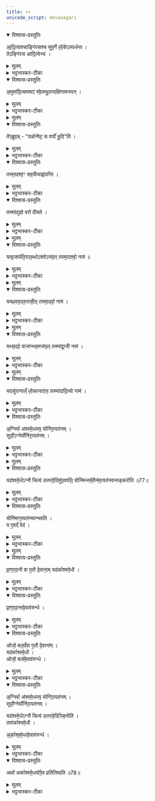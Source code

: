 ```yaml
---
title: २१
unicode_script: devanagari
---
```



<details open><summary>विश्वास-प्रस्तुतिः</summary>

आ॒दि॒त्याश्चाङ्गि॑रसश्च सुव॒र्गे लो॒के॑ऽस्पर्धन्त ।   
तेऽङ्गि॑रस आदि॒त्येभ्यः॑ ।   
</details>

<details><summary>मूलम्</summary>

आ॒दि॒त्याश्चाङ्गि॑रसश्च सुव॒र्गे लो॒के॑ऽस्पर्धन्त ।   
तेऽङ्गि॑रस आदि॒त्येभ्यः॑ ।   
</details>

<details><summary>भट्टभास्कर-टीका</summary>

1आदित्याश्चेत्यादि ॥ सुवर्ग इति निमित्तात्सप्तमी ।   
</details>

<details open><summary>विश्वास-प्रस्तुतिः</summary>

अ॒मुमा॑दि॒त्यमश्वꣵ॑ श्वे॒तम्भू॒तन्दक्षि॑णामनयन् ।   
</details>

<details><summary>मूलम्</summary>

अ॒मुमा॑दि॒त्यमश्वꣵ॑ श्वे॒तम्भू॒तन्दक्षि॑णामनयन् ।   
</details>

<details><summary>भट्टभास्कर-टीका</summary>

अमुमिति । असौ दृश्यमान आदित्य श्वेतोऽश्वोऽभवत् । तं तथाभूतं आदित्यात्मानं अश्वं आदित्येभ्यो दक्षिणामनयन्नङ्गिरसः ।   
</details>


<details><summary>मूलम्</summary>

ते॑ऽब्रुवन् ।   
यन्नोने॑ष्ट ।   
स वर्यो॑ भू॒दिति॑ ।   
</details>

<details open><summary>विश्वास-प्रस्तुतिः</summary>

ते॑ऽब्रुव॒न्न् - "यन्नोने॑ष्ट॒ स वर्यो॑ भू॒दि"ति॑ ।   
</details>

<details><summary>मूलम्</summary>

ते॑ऽब्रुव॒न्न् - "यन्नोने॑ष्ट॒ स वर्यो॑ भू॒दि"ति॑ ।   
</details>

<details><summary>भट्टभास्कर-टीका</summary>

अथ त आदित्या अब्रुवन् - यमश्वं नोऽस्माकं अनेष्ट नीतवन्तः स्थ स वर्यो वरणीयोऽभूत् भवत्विति । छान्दसो लुङ् ।   
</details>

<details open><summary>विश्वास-प्रस्तुतिः</summary>

तस्मा॒दश्व॒ꣳ सव॒र्येत्याह्व॑यन्ति ।   
</details>

<details><summary>मूलम्</summary>

तस्मा॒दश्व॒ꣳ सव॒र्येत्याह्व॑यन्ति ।   
</details>

<details><summary>भट्टभास्कर-टीका</summary>

तस्मादश्वं सान्त्वनादौ सवर्येत्याह्वयन्ति । वर्यैरुत्कृष्टैर्गुणैस्सहितः सवर्य इति भावः । यस्मादेवमङ्गिरोभिः दत्तस्याश्वस्य वरणीयत्वमभूत् >
</details>

<details open><summary>विश्वास-प्रस्तुतिः</summary>

तस्मा॑द्य॒ज्ञे वरो॑ दीयते ।   
</details>

<details><summary>मूलम्</summary>

तस्मा॑द्य॒ज्ञे वरो॑ दीयते ।   
</details>

<details><summary>भट्टभास्कर-टीका</summary>

तस्माद्यज्ञे वरो वरणीयं द्रव्यं दक्षिणात्वेन दीयते ॥
</details>


<details><summary>मूलम्</summary>

यत्प्र॒जाप॑ति॒राल॒ब्धोऽश्वोऽभ॑वत् ।   
तस्मा॒दश्वो॒ नाम॑ ॥76॥   
</details>

<details open><summary>विश्वास-प्रस्तुतिः</summary>

यत्प्र॒जाप॑ति॒राल॒ब्धोऽश्वोऽभ॑व॒त् तस्मा॒दश्वो॒ नाम॑ ॥  
</details>

<details><summary>मूलम्</summary>

यत्प्र॒जाप॑ति॒राल॒ब्धोऽश्वोऽभ॑व॒त् तस्मा॒दश्वो॒ नाम॑ ॥  
</details>

<details><summary>भट्टभास्कर-टीका</summary>

2यदित्यादि ॥ देवैरालब्धः प्रजापतिः यस्मादश्वोऽभवत् तस्मादश्व आसीत् प्रजापतिरश्वत्वाद्व्यापकत्वादश्व इति भावः । 'अशू व्याप्तौ' औणादिकः क्वन्प्रत्ययः ।   
</details>


<details><summary>मूलम्</summary>

यच्छ्वय॒दरु॒रासी॑त् ।   
तस्मा॒दर्वा॒ नाम॑ ।   
</details>

<details open><summary>विश्वास-प्रस्तुतिः</summary>

यच्छ्वय॒दरु॒रासी॒त् तस्मा॒दर्वा॒ नाम॑ ।   
</details>

<details><summary>मूलम्</summary>

यच्छ्वय॒दरु॒रासी॒त् तस्मा॒दर्वा॒ नाम॑ ।   
</details>

<details><summary>भट्टभास्कर-टीका</summary>

यच्छ्वयदिति । 'प्रजापतेरक्ष्यश्वयत्' इति यस्मात्तस्याक्षि श्वयत् शूनं भवत् अरुर्व्यथाहेतुरासीत् तस्मादर्वाऽभवदश्वः । अर्तेरुसि अरुः । तत एव वनिपि अर्वा ।   
</details>


<details><summary>मूलम्</summary>

यथ्स॒द्यो वाजा॑न्थ्स॒मज॑यत् ।   
तस्मा॑द्वा॒जी नाम॑ ।   
</details>

<details open><summary>विश्वास-प्रस्तुतिः</summary>

यथ्स॒द्यो वाजा॑न्थ्स॒मज॑य॒त्  तस्मा॑द्वा॒जी नाम॑ ।   
</details>

<details><summary>मूलम्</summary>

यथ्स॒द्यो वाजा॑न्थ्स॒मज॑य॒त्  तस्मा॑द्वा॒जी नाम॑ ।   
</details>

<details><summary>भट्टभास्कर-टीका</summary>

यत्सद्य इति । सद्यः जातमात्र एव वाजान् अन्नानि समजयत् आजिजयेनाहरत् तस्मात् वाजी अन्नवान् ।   
</details>


<details><summary>मूलम्</summary>

यदसु॑राणाल्ँ लो॒कानाद॑त्त ।   
तस्मा॑दादि॒त्यो नाम॑ ।   
</details>

<details open><summary>विश्वास-प्रस्तुतिः</summary>

यदसु॑राणाल्ँ लो॒कानाद॑त्त॒ तस्मा॑दादि॒त्यो नाम॑ ।   
</details>

<details><summary>मूलम्</summary>

यदसु॑राणाल्ँ लो॒कानाद॑त्त॒ तस्मा॑दादि॒त्यो नाम॑ ।   
</details>

<details><summary>भट्टभास्कर-टीका</summary>

आदित्य इति । असुरैरार्जितान् लोकान् अश्व आदित्यो भूत्वा असुरान् जित्वा देवार्थमादत्त तस्मादादानादादित्यः । आदानमादितिः । छान्दसमित्त्वम् । तदर्हतीति 'छन्दसि च' इति यः ॥
</details>

<details open><summary>विश्वास-प्रस्तुतिः</summary>

अ॒ग्निर्वा अ॑श्वमे॒धस्य॒ योनि॑रा॒यत॑नम् ।  
सूर्यो॒ऽग्नेर्योनि॑रा॒यत॑नम् ।  
</details>

<details><summary>मूलम्</summary>

अ॒ग्निर्वा अ॑श्वमे॒धस्य॒ योनि॑रा॒यत॑नम् ।  
सूर्यो॒ऽग्नेर्योनि॑रा॒यत॑नम् ।  
</details>

<details><summary>भट्टभास्कर-टीका</summary>

3अश्वमेधस्याग्निर्योनिः कारणं, तेनात्मलाभात् आयतनं स्थानं च अग्निरश्वमेधस्य, अग्निं चित्वा तत्र करणात् । तस्याप्यग्नेः सूर्यो योनिः 'सूर्यस्त्वा पुरस्तात्पातु' इति मन्त्रात् । तदधीनत्वादग्नेः सूर्य आयतनं 'उद्यन्तं वावाऽदित्यमग्निरनु समारोहति' इति दर्शनात् ।   
</details>


<details><summary>मूलम्</summary>

यद॑श्वमे॒धे॑ऽग्नौ चित्य॑ उत्तरवे॒दिमु॑प॒वप॑ति ।   
योनि॑मन्तमे॒वैन॑मा॒यत॑नवन्तङ्करोति ॥77॥   
</details>

<details open><summary>विश्वास-प्रस्तुतिः</summary>

यद॑श्वमे॒धे॑ऽग्नौ चित्य॑ उत्तरवे॒दिमु॑प॒वप॑ति॒ योनि॑मन्तमे॒वैन॑मा॒यत॑नवन्तङ्करोति ॥77॥  
</details>

<details><summary>मूलम्</summary>

यद॑श्वमे॒धे॑ऽग्नौ चित्य॑ उत्तरवे॒दिमु॑प॒वप॑ति॒ योनि॑मन्तमे॒वैन॑मा॒यत॑नवन्तङ्करोति ॥77॥  
</details>

<details><summary>भट्टभास्कर-टीका</summary>

तत्र चित्येऽग्नौ उत्तरवेद्युपवपनादुपस्थानात् एनं उत्तरवेद्यां क्रियमाणमश्वमेधं योनिमन्तं आयतनवन्तं च करोति ।   
</details>

<details open><summary>विश्वास-प्रस्तुतिः</summary>

योनि॑माना॒यत॑नवान्भवति ।   
य ए॒वव्ँ वेद॑ ।   
</details>

<details><summary>मूलम्</summary>

योनि॑माना॒यत॑नवान्भवति ।   
य ए॒वव्ँ वेद॑ ।   
</details>

<details><summary>भट्टभास्कर-टीका</summary>

एवं वेदिता च तथा भवति ॥
</details>


<details><summary>मूलम्</summary>

प्रा॒णा॒पा॒नौ वा ए॒तौ दे॒वाना॑म् ।   
यद॑र्काश्वमे॒धौ ।   
</details>

<details open><summary>विश्वास-प्रस्तुतिः</summary>

प्रा॒णा॒पा॒नौ वा ए॒तौ दे॒वाना॒म् यद॑र्काश्वमे॒धौ ।  
</details>

<details><summary>मूलम्</summary>

प्रा॒णा॒पा॒नौ वा ए॒तौ दे॒वाना॒म् यद॑र्काश्वमे॒धौ ।  
</details>

<details><summary>भट्टभास्कर-टीका</summary>

4अथ 'सूर्योऽग्रेर्योनिः' हति यदुक्तं तत्प्रयोजनमाह - प्राणापानाविति ॥ देवानां प्राणापानस्थानीयावर्काश्वमेधौ आदित्यश्चाग्निश्च । अर्क आदित्यः, अश्वमेधोऽग्निः । कारणे कार्यशब्दः ।   
</details>

<details open><summary>विश्वास-प्रस्तुतिः</summary>

प्रा॒णा॒पा॒नावे॒वाव॑रुन्धे ।   
</details>

<details><summary>मूलम्</summary>

प्रा॒णा॒पा॒नावे॒वाव॑रुन्धे ।   
</details>

<details><summary>भट्टभास्कर-टीका</summary>

तयोरुपरि अश्वमेधस्य कर्ता प्राणापानाववरुन्धे ।   
</details>

<details open><summary>विश्वास-प्रस्तुतिः</summary>

ओजो॒ बल॒व्ँवा ए॒तौ दे॒वाना॑म् ।   
यद॑र्काश्वमे॒धौ ।   
ओजो॒ बल॑मे॒वाव॑रुन्धे ।   
</details>

<details><summary>मूलम्</summary>

ओजो॒ बल॒व्ँवा ए॒तौ दे॒वाना॑म् ।   
यद॑र्काश्वमे॒धौ ।   
ओजो॒ बल॑मे॒वाव॑रुन्धे ।   
</details>

<details><summary>भट्टभास्कर-टीका</summary>

ओजो बलस्थानीयादोजो बलावरोधः ॥
</details>

<details open><summary>विश्वास-प्रस्तुतिः</summary>

अ॒ग्निर्वा अ॑श्वमे॒धस्य॒ योनि॑रा॒यत॑नम् ।   
सूर्यो॒ग्नेर्योनि॑रा॒यत॑नम् ।   

यद॑श्वमे॒धे॑ऽग्नौ चित्य॑ उत्तरवे॒दिञ्चि॒नोति॑ ।   
ताव॑र्काश्वमे॒धौ ।   

अ॒र्का॒श्व॒मे॒धावे॒वाव॑रुन्धे ।   
</details>

<details><summary>मूलम्</summary>

अ॒ग्निर्वा अ॑श्वमे॒धस्य॒ योनि॑रा॒यत॑नम् ।   
सूर्यो॒ग्नेर्योनि॑रा॒यत॑नम् ।   

यद॑श्वमे॒धे॑ऽग्नौ चित्य॑ उत्तरवे॒दिञ्चि॒नोति॑ ।   
ताव॑र्काश्वमे॒धौ ।   

अ॒र्का॒श्व॒मे॒धावे॒वाव॑रुन्धे ।   
</details>

<details><summary>भट्टभास्कर-टीका</summary>

5कौ पुनरर्काश्वमेधौ? को वा तयोरर्काश्वमेधान्वयः? इत्याह - अग्निर्वा इत्यादि ॥ व्याख्यातम् । तत्र चित्याग्नेरुपर्युत्तरवेदिचित्यात्मनोऽग्रेः करणात् द्वौ चित्याग्री अर्काश्वमेधौ भवतः । तयोरुपरि यजनादग्न्यादित्ययोरवरोधो विधेयीकरणम् ।   
</details>

<details open><summary>विश्वास-प्रस्तुतिः</summary>

अथो॑ अर्काश्वमे॒धयो॑रे॒व प्रति॑तिष्ठति ॥78॥  
</details>

<details><summary>मूलम्</summary>

अथो॑ अर्काश्वमे॒धयो॑रे॒व प्रति॑तिष्ठति ॥78॥  
</details>

<details><summary>भट्टभास्कर-टीका</summary>

अपि च तयोः प्रतिष्ठितश्च भवति ॥

इति तृतीये नवमे एकविंशोऽनुवाकः ॥  

</details>

